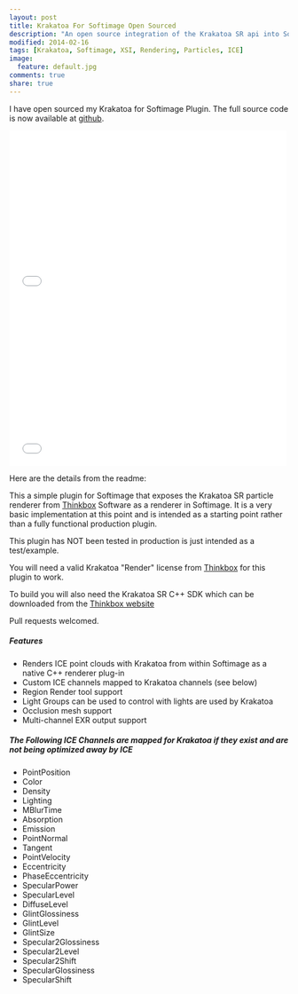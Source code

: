 ```yaml
---
layout: post
title: Krakatoa For Softimage Open Sourced
description: "An open source integration of the Krakatoa SR api into Softimage as render engine."
modified: 2014-02-16
tags: [Krakatoa, Softimage, XSI, Rendering, Particles, ICE]
image:
  feature: default.jpg
comments: true
share: true
---
```


I have open sourced my Krakatoa for Softimage Plugin. The full source code is now available at [github](https://github.com/jamesvecore/KrakatoaForSoftimage).

<iframe src="//player.vimeo.com/video/82989087?title=0&amp;byline=0&amp;portrait=0&amp;color=c9ff23" width="500" height="302" frameborder="0" webkitallowfullscreen mozallowfullscreen allowfullscreen></iframe>

<iframe src="//player.vimeo.com/video/82989087?title=0&amp;byline=0&amp;portrait=0&amp;color=c9ff23" width="500" height="302" frameborder="0" webkitallowfullscreen mozallowfullscreen allowfullscreen></iframe>

Here are the details from the readme:

This a simple plugin for Softimage that exposes the Krakatoa SR particle renderer from [Thinkbox](http://www.thinkboxsoftware.com/) Software as a renderer in Softimage. It is a very basic implementation at this point and is intended as a starting point rather than a fully functional production plugin.

This plugin has NOT been tested in production is just intended as a test/example.

You will need a valid Krakatoa "Render" license from [Thinkbox](http://www.thinkboxsoftware.com/) for this plugin to work.

To build you will also need the Krakatoa SR C++ SDK which can be downloaded from the [Thinkbox website](http://www.thinkboxsoftware.com/krakatoa-sr-downloads/)

Pull requests welcomed.

##### Features

- Renders ICE point clouds with Krakatoa from within Softimage as a native C++ renderer plug-in
- Custom ICE channels mapped to Krakatoa channels (see below)
- Region Render tool support
- Light Groups can be used to control with lights are used by Krakatoa
- Occlusion mesh support
- Multi-channel EXR output support

##### The Following ICE Channels are mapped for Krakatoa if they exist and are not being optimized away by ICE

- PointPosition
- Color
- Density
- Lighting
- MBlurTime
- Absorption
- Emission
- PointNormal
- Tangent
- PointVelocity
- Eccentricity
- PhaseEccentricity
- SpecularPower
- SpecularLevel
- DiffuseLevel
- GlintGlossiness
- GlintLevel
- GlintSize
- Specular2Glossiness
- Specular2Level
- Specular2Shift
- SpecularGlossiness
- SpecularShift

